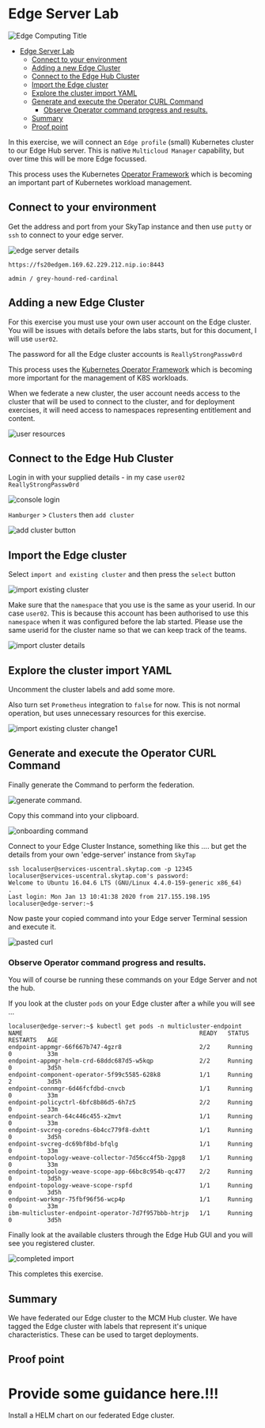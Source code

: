 # Edge Server Lab

![Edge Computing Title](images/2020/01/edge-computing-title.png)

<!-- TOC -->

- [Edge Server Lab](#edge-server-lab)
  - [Connect to your environment](#connect-to-your-environment)
  - [Adding a new Edge Cluster](#adding-a-new-edge-cluster)
  - [Connect to the Edge Hub Cluster](#connect-to-the-edge-hub-cluster)
  - [Import the Edge cluster](#import-the-edge-cluster)
  - [Explore the cluster import YAML](#explore-the-cluster-import-yaml)
  - [Generate and execute the Operator CURL Command](#generate-and-execute-the-operator-curl-command)
    - [Observe Operator command progress and results.](#observe-operator-command-progress-and-results)
  - [Summary](#summary)
  - [Proof point](#proof-point)

<!-- /TOC -->

In this exercise, we will connect an `Edge profile` (small) Kubernetes cluster to our Edge Hub server. This is native `Multicloud Manager` capability, but over time this will be more Edge focussed.

This process uses the Kubernetes [Operator Framework](https://github.com/operator-framework) which is becoming an important part of Kubernetes workload management.

## Connect to your environment

Get the address and port from your SkyTap instance and then use `putty` or `ssh` to connect to your edge server.

![edge server details](images/2020/01/edge-server-details.png)

`https://fs20edgem.169.62.229.212.nip.io:8443`

`admin / grey-hound-red-cardinal`

## Adding a new Edge Cluster

For this exercise you must use your own user account on the Edge cluster. You will be issues with details before the labs starts, but for this document, I will use `user02`.

The password for all the Edge cluster accounts is `ReallyStrongPassw0rd`

This process uses the [Kubernetes Operator Framework](https://github.com/operator-framework/getting-started) which is becoming more important for the management of K8S workloads.

When we federate a new cluster, the user account needs access to the cluster that will be used to connect to the cluster, and for deployment exercises, it will need access to namespaces representing entitlement and content.

![user resources](images/2020/01/user-resources.png)

## Connect to the Edge Hub Cluster

Login in with your supplied details - in my case `user02` `ReallyStrongPassw0rd`

![console login](images/2020/01/console-login.png)

`Hamburger` > `Clusters` then `add cluster`

![add cluster button](images/2020/01/add-cluster-button.png)

## Import the Edge cluster

Select `import and existing cluster` and then press the `select` button

![import existing cluster](images/2020/01/import-existing-cluster.png)

Make sure that the `namespace` that you use is the same as your userid. In our case `user02`. This is because this account has been authorised to use this `namespace` when it was configured before the lab started. Please use the same userid for the cluster name so that we can keep track of the teams.

![import cluster details](images/2020/01/import-cluster-details.png)

## Explore the cluster import YAML

Uncomment the cluster labels and add some more.

Also turn set `Prometheus` integration to `false` for now. This is not normal operation, but uses unnecessary resources for this exercise.

![import existing cluster change1](images/2020/01/2020-01-13-12-32-32.png)

## Generate and execute the Operator CURL Command

Finally generate the Command to perform the federation.

![generate command](images/2020/01/generate-command.png).

Copy this command into your clipboard.

![onboarding command](images/2020/01/onboarding-command.png)

Connect to your Edge Cluster Instance, something like this .... but get the details from your own 'edge-server' instance from `SkyTap`

```
ssh localuser@services-uscentral.skytap.com -p 12345
localuser@services-uscentral.skytap.com's password:
Welcome to Ubuntu 16.04.6 LTS (GNU/Linux 4.4.0-159-generic x86_64)
.
Last login: Mon Jan 13 10:41:38 2020 from 217.155.198.195
localuser@edge-server:~$
```

Now paste your copied command into your Edge server Terminal session and execute it.

![pasted curl](images/2020/01/2020-01-11-13-32-13.png)

### Observe Operator command progress and results.

You will of course be running these commands on your Edge Server and not the hub.

If you look at the cluster `pods` on your Edge cluster after a while you will see ...

```
localuser@edge-server:~$ kubectl get pods -n multicluster-endpoint
NAME                                                  READY   STATUS        RESTARTS   AGE
endpoint-appmgr-66f667b747-4gzr8                      2/2     Running       0          33m
endpoint-appmgr-helm-crd-68ddc687d5-w5kqp             2/2     Running       0          3d5h
endpoint-component-operator-5f99c5585-628k8           1/1     Running       2          3d5h
endpoint-connmgr-6d46fcfdbd-cnvcb                     1/1     Running       0          33m
endpoint-policyctrl-6bfc8b86d5-6h7z5                  2/2     Running       0          33m
endpoint-search-64c446c455-x2mvt                      1/1     Running       0          33m
endpoint-svcreg-coredns-6b4cc779f8-dxhtt              1/1     Running       0          3d5h
endpoint-svcreg-dc69bf8bd-bfqlg                       1/1     Running       0          33m
endpoint-topology-weave-collector-7d56cc4f5b-2gpg8    1/1     Running       0          33m
endpoint-topology-weave-scope-app-66bc8c954b-qc477    2/2     Running       0          3d5h
endpoint-topology-weave-scope-rspfd                   1/1     Running       0          3d5h
endpoint-workmgr-75fbf96f56-wcp4p                     1/1     Running       0          33m
ibm-multicluster-endpoint-operator-7d7f957bbb-htrjp   1/1     Running       0          3d5h

```

Finally look at the available clusters through the Edge Hub GUI and you will see you registered cluster.

![completed import](images/2020/01/completed-cluster-import.png)

This completes this exercise.

## Summary

We have federated our Edge cluster to the MCM Hub cluster. We have tagged the Edge cluster with labels that represent it's unique characteristics. These can be used to target deployments.

## Proof point

# Provide some guidance here.!!!

Install a HELM chart on our federated Edge cluster.
